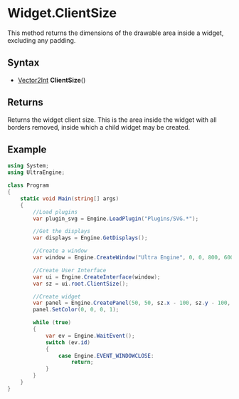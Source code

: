 # Widget.ClientSize #
This method returns the dimensions of the drawable area inside a widget, excluding any padding.

## Syntax ##
- [Vector2Int](Vector2Int.md) **ClientSize**()

## Returns ##
Returns the widget client size. This is the area inside the widget with all borders removed, inside which a child widget may be created.

## Example ##
```csharp
using System;
using UltraEngine;

class Program
{
    static void Main(string[] args)
    {
        //Load plugins
        var plugin_svg = Engine.LoadPlugin("Plugins/SVG.*");

        //Get the displays
        var displays = Engine.GetDisplays();

        //Create a window
        var window = Engine.CreateWindow("Ultra Engine", 0, 0, 800, 600, displays[0]);

        //Create User Interface
        var ui = Engine.CreateInterface(window);
        var sz = ui.root.ClientSize();

        //Create widget
        var panel = Engine.CreatePanel(50, 50, sz.x - 100, sz.y - 100, ui.root);
        panel.SetColor(0, 0, 0, 1);

        while (true)
        {
            var ev = Engine.WaitEvent();
            switch (ev.id)
            {
                case Engine.EVENT_WINDOWCLOSE:
                    return;
            }
        }
    }
}
```
